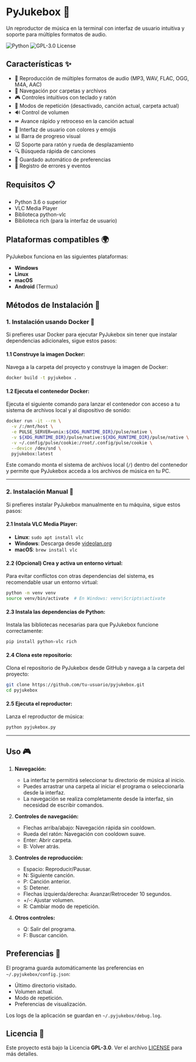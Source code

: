 # PyJukebox 🎵

Un reproductor de música en la terminal con interfaz de usuario intuitiva y soporte para múltiples formatos de audio.

![Python](https://img.shields.io/badge/python-3.6%2B-brightgreen)
![GPL-3.0 License](https://img.shields.io/badge/license-GPL%203.0-blue)

## Características ✨

- 🎵 Reproducción de múltiples formatos de audio (MP3, WAV, FLAC, OGG, M4A, AAC)
- 📁 Navegación por carpetas y archivos
- 🎮 Controles intuitivos con teclado y ratón
- 🔄 Modos de repetición (desactivado, canción actual, carpeta actual)
- 🔊 Control de volumen
- ⏩ Avance rápido y retroceso en la canción actual
- 🎨 Interfaz de usuario con colores y emojis
- 📊 Barra de progreso visual
- 🐭 Soporte para ratón y rueda de desplazamiento
- 🔍 Búsqueda rápida de canciones
- 💾 Guardado automático de preferencias
- 📝 Registro de errores y eventos

## Requisitos 📋

- Python 3.6 o superior
- VLC Media Player
- Biblioteca python-vlc
- Biblioteca rich (para la interfaz de usuario)

## Plataformas compatibles 🌍

PyJukebox funciona en las siguientes plataformas:
- **Windows**
- **Linux**
- **macOS**
- **Android** (Termux)

## Métodos de Instalación 🔧

### 1. Instalación usando Docker 🐳

Si prefieres usar Docker para ejecutar PyJukebox sin tener que instalar dependencias adicionales, sigue estos pasos:

#### 1.1 Construye la imagen Docker:

Navega a la carpeta del proyecto y construye la imagen de Docker:

```bash
docker build -t pyjukebox .
````

#### 1.2 Ejecuta el contenedor Docker:

Ejecuta el siguiente comando para lanzar el contenedor con acceso a tu sistema de archivos local y al dispositivo de sonido:

```bash
docker run -it --rm \
  -v /:/mnt/host \
  -e PULSE_SERVER=unix:${XDG_RUNTIME_DIR}/pulse/native \
  -v ${XDG_RUNTIME_DIR}/pulse/native:${XDG_RUNTIME_DIR}/pulse/native \
  -v ~/.config/pulse/cookie:/root/.config/pulse/cookie \
  --device /dev/snd \
  pyjukebox:latest
```

Este comando monta el sistema de archivos local (`/`) dentro del contenedor y permite que PyJukebox acceda a los archivos de música en tu PC.

---

### 2. Instalación Manual 🔨

Si prefieres instalar PyJukebox manualmente en tu máquina, sigue estos pasos:

#### 2.1 Instala VLC Media Player:

* **Linux**: `sudo apt install vlc`
* **Windows**: Descarga desde [videolan.org](https://www.videolan.org/vlc/)
* **macOS**: `brew install vlc`

#### 2.2 (Opcional) Crea y activa un entorno virtual:

Para evitar conflictos con otras dependencias del sistema, es recomendable usar un entorno virtual:

```bash
python -m venv venv
source venv/bin/activate  # En Windows: venv\Scripts\activate
```

#### 2.3 Instala las dependencias de Python:

Instala las bibliotecas necesarias para que PyJukebox funcione correctamente:

```bash
pip install python-vlc rich
```

#### 2.4 Clona este repositorio:

Clona el repositorio de PyJukebox desde GitHub y navega a la carpeta del proyecto:

```bash
git clone https://github.com/tu-usuario/pyjukebox.git
cd pyjukebox
```

#### 2.5 Ejecuta el reproductor:

Lanza el reproductor de música:

```bash
python pyjukebox.py
```

---

## Uso 🎮

1. **Navegación:**

   * La interfaz te permitirá seleccionar tu directorio de música al inicio.
   * Puedes arrastrar una carpeta al iniciar el programa o seleccionarla desde la interfaz.
   * La navegación se realiza completamente desde la interfaz, sin necesidad de escribir comandos.

2. **Controles de navegación:**

   * Flechas arriba/abajo: Navegación rápida sin cooldown.
   * Rueda del ratón: Navegación con cooldown suave.
   * Enter: Abrir carpeta.
   * B: Volver atrás.

3. **Controles de reproducción:**

   * Espacio: Reproducir/Pausar.
   * N: Siguiente canción.
   * P: Canción anterior.
   * S: Detener.
   * Flechas izquierda/derecha: Avanzar/Retroceder 10 segundos.
   * +/-: Ajustar volumen.
   * R: Cambiar modo de repetición.

4. **Otros controles:**

   * Q: Salir del programa.
   * F: Buscar canción.

## Preferencias 💾

El programa guarda automáticamente las preferencias en `~/.pyjukebox/config.json`:

* Último directorio visitado.
* Volumen actual.
* Modo de repetición.
* Preferencias de visualización.

Los logs de la aplicación se guardan en `~/.pyjukebox/debug.log`.

## Licencia 📄

Este proyecto está bajo la Licencia **GPL-3.0**. Ver el archivo [LICENSE](./LICENSE) para más detalles.

